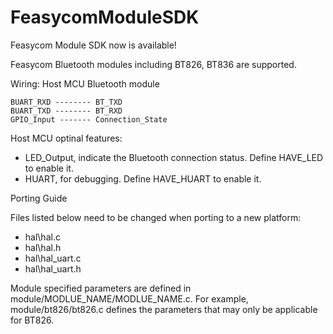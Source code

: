 # FeasycomModuleSDK
  Feasycom Module SDK now is available!
  
  Feasycom Bluetooth modules including BT826, BT836 are supported.
  
  Wiring:
    Host MCU           Bluetooth module
  
    BUART_RXD -------- BT_TXD
    BUART_TXD -------- BT_RXD
    GPIO_Input ------- Connection_State
    
  Host MCU optinal features:
  * LED_Output, indicate the Bluetooth connection status. Define HAVE_LED to enable it.
  * HUART, for debugging. Define HAVE_HUART to enable it.
    
  
  Porting Guide
  
  Files listed below need to be changed when porting to a new platform:
  * hal\hal.c
  * hal\hal.h
  * hal\hal_uart.c
  * hal\hal_uart.h

  Module specified parameters are defined in module/MODLUE_NAME/MODLUE_NAME.c. For example, module/bt826/bt826.c defines the parameters 
  that may only be applicable for BT826.
